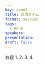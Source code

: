 ```yaml
---
key: comm2
title: 交流タイム
format: session
tags:
  - none
speakers:
presentation: 
draft: false
---
```

お題
1.
2.
3.
4.
